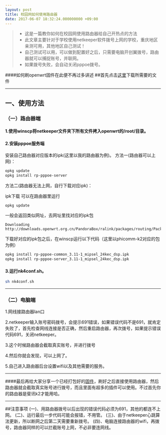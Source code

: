 ```yaml
---
layout: post
title: 校园网如何使用路由器   
date: 2017-06-07 18:32:24.000000000 +09:00
---
```




> * 这是一篇教你如何在校园网使用路由器给自己开热点的方法
> * 此文章主要针对于学校使用netkeeper软件拨号上网的学校，重庆地区亲测可用，其他地区自己测试！
> * 自己测试可以用，可以做到配置好之后，只需要电脑开创翼拨号，路由器就可以捕捉账号，并联网。
> * 如果拨号失败，会自动关闭pppoe拨号。

####如何刷openwrt固件在此便不再过多讲述
##首先点击[这里](https://pan.baidu.com/s/1AtwP4QHvaLtOetL2T7KMog)下载所需要的文件

-----

## 一、使用方法
### （一）路由器端
#### 1.使用winscp将netkeeper文件夹下所有文件拷入openwrt的/root/目录。
#### 2.安装pppoe服务端
安装自己路由器对应版本的ipk(这里以我的路由器为例)。
方法一(路由器可以上网)：
```sh
opkg update
opkg install rp-pppoe-server
```

方法二(路由器无法上网，自行下载对应ipk)：

ipk下载
可以在路由器里运行
```
opkg update
```
一般会返回类似网址，去网址里找对应的ipk包
```
Downloading http://downloads.openwrt.org.cn/PandoraBox/ralink/packages/routing/Packages.gz.
```
下载好对应的ipk包之后，在winscp运行以下代码（这里以phicomm-k2对应的包为例）
```sh
opkg install rp-pppoe-common_3.11-1_mipsel_24kec_dsp.ipk
opkg install rp-pppoe-server_3.11-1_mipsel_24kec_dsp.ipk
```
#### 3.运行nk4conf.sh。
```sh
sh nk4conf.sh
```

---------------------------
### （二）电脑端

1.网线接路由器lan口

2.netkeeper输入账号密码拨号，会提示691错误，如果错误代码不是691，就肯定失败了，首先检查网线连接是否正确，然后重启路由器，再次拨号，如果提示错误代码691，关闭netkeeper。

3.这个时候路由器会截取真实账号，并进行拨号

4.然后你就会发现，可以上网了。

5.自己进入路由器后台设置wifi以及其他需要的服务。

----------------------------------------------------------

####最后再给大家分享一个已经打包好的[固件](https://pan.baidu.com/s/19GBPTaDl6ZD9CeHca6I3tA)，刷好之后直接使用路由器，然后路由器就会截取真实账号进行拨号，而且里面有超多的插件可以使用。不过首先你的路由器是斐讯k2才能用哈。

----

##注意事项
(一)、用路由器拨号以后出现的错误代码必须为691，其他的都连不上网。
(二)、运行最后一步代码可能会报错，不用管。
(三)、由于netkeeper心跳算法更新，所以断网之后第二天需要重新拨号。
(四)、电脑连接路由器的wifi，再拨号，路由器同样的可以拦截账号上网，不必非要连网线。


